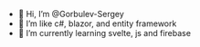 - 👋 Hi, I’m @Gorbulev-Sergey
- 👀 I’m like c#, blazor, and entity framework
- 🌱 I’m currently learning svelte, js and firebase

<!---
Gorbulev-Sergey/Gorbulev-Sergey is a ✨ special ✨ repository because its `README.md` (this file) appears on your GitHub profile.
You can click the Preview link to take a look at your changes.
--->
